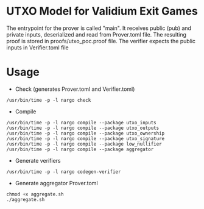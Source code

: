 # UTXO Model for Validium Exit Games

The entrypoint for the prover is called "main". It receives public (pub) and private inputs, deserialized and read from Prover.toml file.
The resulting proof is stored in proofs/utxo_poc.proof file. The verifier expects the public inputs in Verifier.toml file

# Usage
- Check (generates Prover.toml and Verifier.toml)
```
/usr/bin/time -p -l nargo check
```
- Compile

```
/usr/bin/time -p -l nargo compile --package utxo_inputs
/usr/bin/time -p -l nargo compile --package utxo_outputs
/usr/bin/time -p -l nargo compile --package utxo_ownership
/usr/bin/time -p -l nargo compile --package utxo_signature
/usr/bin/time -p -l nargo compile --package low_nullifier
/usr/bin/time -p -l nargo compile --package aggregator
```
- Generate verifiers
```
/usr/bin/time -p -l nargo codegen-verifier
```
- Generate aggregator Prover.toml
```
chmod +x aggregate.sh
./aggregate.sh
```